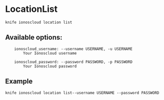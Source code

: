 # LocationList



    knife ionoscloud location list


## Available options:

```
    ionoscloud_username: --username USERNAME, -u USERNAME
        Your Ionoscloud username

    ionoscloud_password: --password PASSWORD, -p PASSWORD
        Your Ionoscloud password

```

## Example

    knife ionoscloud location list--username USERNAME --password PASSWORD
